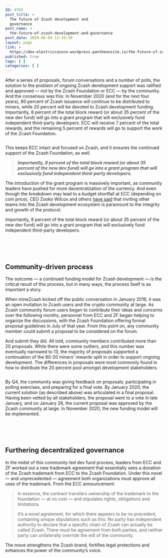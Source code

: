 ```yaml
---
ID: 9765
post_title: >
  The future of Zcash development and
  governance
post_name: >
  the-future-of-zcash-development-and-governance
post_date: 2020-06-04 12:39:30
layout: page
link: >
  https://dev-electriccoinco-wordpress.pantheonsite.io/the-future-of-zcash-development-and-governance/
published: true
tags: [ ]
categories: [ ]
---
```

<!-- wp:paragraph -->
<p>After a series of proposals, forum conversations and a number of polls, the solution to the problem of ongoing Zcash development support was ratified and approved — not by the Zcash Foundation or ECC — by the community. And the consensus was this: In November 2020 (and for the next four years), 80 percent of Zcash issuance will continue to be distributed to miners, while 20 percent will be devoted to Zcash development funding. Importantly, 8 percent of the total block reward (or about 35 percent of the new dev fund) will go into a grant program that will exclusively fund independent third-party developers. ECC will receive 7 percent of the total rewards, and the remaining 5 percent of rewards will go to support the work of the Zcash Foundation.</p>
<!-- /wp:paragraph -->

<!-- wp:image {"id":9772,"sizeSlug":"full"} -->
<figure class="wp-block-image size-full"><img src="https://dev-electriccoinco-wordpress.pantheonsite.io/wp-content/uploads/2020/06/miner-reward-distribution.png" alt="" class="wp-image-9772"/></figure>
<!-- /wp:image -->

<!-- wp:paragraph -->
<p>This keeps ECC intact and focused on Zcash, and it ensures the continued support of the Zcash Foundation, as well. </p>
<!-- /wp:paragraph -->

<!-- wp:quote -->
<blockquote class="wp-block-quote"><p><em><strong>Importantly, 8 percent of the total block reward (or about 35 percent of the new dev fund) will go into a grant program that will exclusively fund independent third-party developers.</strong></em></p></blockquote>
<!-- /wp:quote -->

<!-- wp:paragraph -->
<p>The introduction of the grant program is massively important, as community leaders have pushed for more decentralization of the currency. And even though the breakdown may lead to a budget shortfall at ECC (depending on coin price), CEO Zooko Wilcox and others <a href="https://forum.zcashcommunity.com/t/final-text-of-zip-1014/36002" target="_blank" rel="noreferrer noopener">have said</a> that inviting other teams into the Zcash development ecosystem is paramount to the integrity and growth of the protocol.</p>
<!-- /wp:paragraph -->

<!-- wp:paragraph -->
<p>Importantly, 8 percent of the total block reward (or about 35 percent of the new dev fund) will go into a grant program that will exclusively fund independent third-party developers.</p>
<!-- /wp:paragraph -->

<!-- wp:spacer {"height":52} -->
<div style="height:52px" aria-hidden="true" class="wp-block-spacer"></div>
<!-- /wp:spacer -->

<!-- wp:heading -->
<h2>Community-driven process</h2>
<!-- /wp:heading -->

<!-- wp:paragraph -->
<p>The outcome — a continued funding model for Zcash development — is the critical result of this process, but in many ways, the process itself is as important a story.</p>
<!-- /wp:paragraph -->

<!-- wp:paragraph -->
<p>When mineZcash kicked off the public conversation in January 2019, it was an open invitation to Zcash users and the crypto community at large. As Zcash community forum users began to contribute their ideas and concerns over the following months, personnel from ECC and ZF began helping to organize the discussions, with the Zcash Foundation offering formal proposal guidelines in July of that year. From this point on, any community member could submit a proposal to be considered on the forum.</p>
<!-- /wp:paragraph -->

<!-- wp:paragraph -->
<p>And submit they did. All told, community members contributed more than 20 proposals. While there were some outliers, and this number was eventually narrowed to 13, the majority of proposals supported a continuation of the 80-20 miners’ rewards split in order to support ongoing development. The differences in proposals were most commonly found in how to distribute the 20 percent pool amongst development stakeholders.</p>
<!-- /wp:paragraph -->

<!-- wp:image {"id":9773,"sizeSlug":"full"} -->
<figure class="wp-block-image size-full"><a href="/wp-content/uploads/2020/06/Dev-Fund-Results.pdf" target="_blank" rel="noopener noreferrer"><img src="https://dev-electriccoinco-wordpress.pantheonsite.io/wp-content/uploads/2020/06/dev-fund-results.png" alt="" class="wp-image-9773"/></a></figure>
<!-- /wp:image -->

<!-- wp:paragraph -->
<p>By Q4, the community was giving feedback on proposals, participating in polling exercises, and preparing for a final vote. By January 2020, the current solution (as described above) was articulated in a final proposal. Having been vetted by all stakeholders, the proposal went to a vote in late January, and on January 28, the current proposal was approved by the Zcash community at large. In November 2020, the new funding model will be implemented.</p>
<!-- /wp:paragraph -->

<!-- wp:spacer {"height":52} -->
<div style="height:52px" aria-hidden="true" class="wp-block-spacer"></div>
<!-- /wp:spacer -->

<!-- wp:heading -->
<h2>Furthering decentralized governance</h2>
<!-- /wp:heading -->

<!-- wp:paragraph -->
<p>In the midst of this community-led dev fund process, leaders from ECC and ZF worked out a new trademark agreement that essentially sees a donation of the Zcash trademark from ECC to the Zcash Foundation. Under this novel — and unprecedented — agreement both organizations must approve all uses of the trademark. From the ECC announcement:</p>
<!-- /wp:paragraph -->

<!-- wp:quote -->
<blockquote class="wp-block-quote"><p>In essence, the contract transfers ownership of the trademark to the foundation — at no cost — and stipulates rights, obligations and limitations.</p><p>It’s a novel agreement, for which there appears to be no precedent, containing unique stipulations such as this: No party has independent authority to declare that a specific chain of Zcash can actually be called Zcash. There must be agreement from both parties, and neither party can unilaterally override the will of the community.</p></blockquote>
<!-- /wp:quote -->

<!-- wp:paragraph -->
<p>The move strengthens the Zcash brand, fortifies legal protections and enhances the power of the community’s voice.</p>
<!-- /wp:paragraph -->
